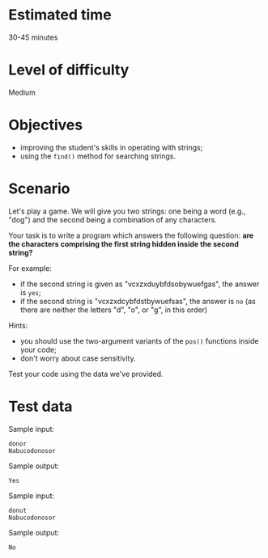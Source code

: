 # Estimated time
30-45 minutes

# Level of difficulty
Medium

# Objectives

- improving the student's skills in operating with strings;
- using the `find()` method for searching strings.

# Scenario
Let's play a game. We will give you two strings: one being a word (e.g., "dog") and the second being a combination of any characters.

Your task is to write a program which answers the following question: **are the characters comprising the first string hidden inside the second string?**

For example:

- if the second string is given as "vcxzxduybfdsobywuefgas", the answer is `yes`;
- if the second string is "vcxzxdcybfdstbywuefsas", the answer is `no` (as there are neither the letters "d", "o", or "g", in this order)

Hints:

- you should use the two-argument variants of the `pos()` functions inside your code;
- don't worry about case sensitivity.

Test your code using the data we've provided.

# Test data
Sample input:

```
donor
Nabucodonosor
```

Sample output:

```
Yes
```


Sample input:

```
donut
Nabucodonosor
```

Sample output:

```
No
```